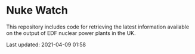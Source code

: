 # Nuke Watch

This repository includes code for retrieving the latest information available on the output of EDF nuclear power plants in the UK.

Last updated: 2021-04-09 01:58